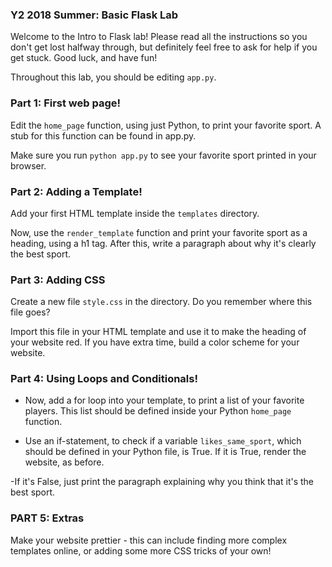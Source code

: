 ### Y2 2018 Summer: Basic Flask Lab

Welcome to the Intro to Flask lab! Please read all the instructions so you don't
get lost halfway through, but definitely feel free to ask for help if you
get stuck. Good luck, and have fun!

Throughout this lab, you should be editing `app.py`.

### Part 1: First web page!

Edit the `home_page` function, using just Python, to print your favorite sport.
A stub for this function can be found in app.py.

Make sure you run `python app.py` to see your favorite sport
printed in your browser.

### Part 2: Adding a Template!

Add your first HTML template inside the `templates` directory.

Now, use the `render_template` function and 
print your favorite sport as a heading, using a h1 tag.
After this, write a paragraph about why it's clearly the
best sport.

### Part 3: Adding CSS

Create a new file `style.css` in the directory.
Do you remember where this file goes?

Import this file in your HTML template and use it to make
the heading of your website red. If you have extra time, build a color scheme
for your website.

### Part 4: Using Loops and Conditionals!

- Now, add a for loop into your template, to print a list
of your favorite players. This list should be defined
inside your Python `home_page` function.

- Use an if-statement, to check if a variable `likes_same_sport`, which
should be defined in your Python file, is True. If it is True,
render the website, as before.

-If it's False, just print the paragraph explaining why you think that it's
the best sport.


### PART 5: Extras

Make your website prettier - this can include
finding more complex templates online, or adding some more CSS
tricks of your own!
